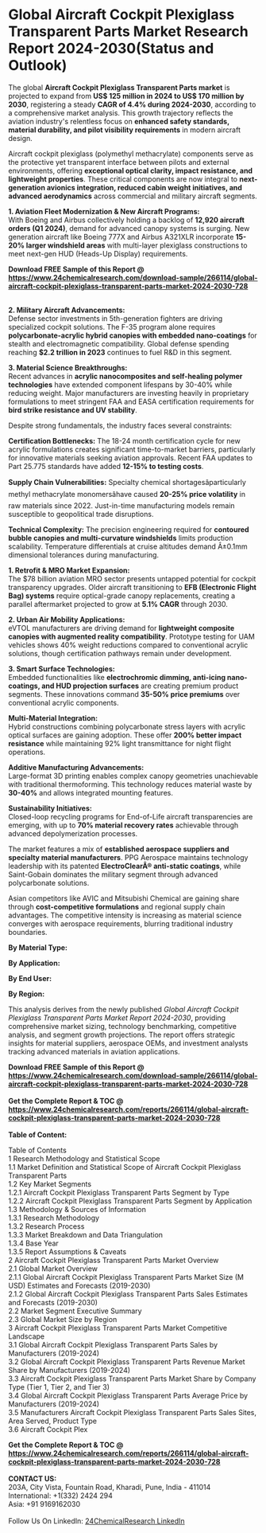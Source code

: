 <h1>Global Aircraft Cockpit Plexiglass Transparent Parts Market Research Report 2024-2030(Status and Outlook)</h1><p>The global <strong>Aircraft Cockpit Plexiglass Transparent Parts market</strong> is projected to expand from <strong>US$ 125 million in 2024 to US$ 170 million by 2030</strong>, registering a steady <strong>CAGR of 4.4% during 2024-2030</strong>, according to a comprehensive market analysis. This growth trajectory reflects the aviation industry's relentless focus on <strong>enhanced safety standards, material durability, and pilot visibility requirements</strong> in modern aircraft design.</p><p>Aircraft cockpit plexiglass (polymethyl methacrylate) components serve as the protective yet transparent interface between pilots and external environments, offering <strong>exceptional optical clarity, impact resistance, and lightweight properties</strong>. These critical components are now integral to <strong>next-generation avionics integration, reduced cabin weight initiatives, and advanced aerodynamics</strong> across commercial and military aircraft segments.</p><p><strong>1. Aviation Fleet Modernization &amp; New Aircraft Programs:</strong><br>
With Boeing and Airbus collectively holding a backlog of <strong>12,920 aircraft orders (Q1 2024)</strong>, demand for advanced canopy systems is surging. New generation aircraft like Boeing 777X and Airbus A321XLR incorporate <strong>15-20% larger windshield areas</strong> with multi-layer plexiglass constructions to meet next-gen HUD (Heads-Up Display) requirements.</p><div><b>Download FREE Sample of this Report @ 
            <a href="https://www.24chemicalresearch.com/download-sample/266114/global-aircraft-cockpit-plexiglass-transparent-parts-market-2024-2030-728">
            https://www.24chemicalresearch.com/download-sample/266114/global-aircraft-cockpit-plexiglass-transparent-parts-market-2024-2030-728</a></b></div><br><p><strong>2. Military Aircraft Advancements:</strong><br>
Defense sector investments in 5th-generation fighters are driving specialized cockpit solutions. The F-35 program alone requires <strong>polycarbonate-acrylic hybrid canopies with embedded nano-coatings</strong> for stealth and electromagnetic compatibility. Global defense spending reaching <strong>$2.2 trillion in 2023</strong> continues to fuel R&amp;D in this segment.</p><p><strong>3. Material Science Breakthroughs:</strong><br>
Recent advances in <strong>acrylic nanocomposites and self-healing polymer technologies</strong> have extended component lifespans by 30-40% while reducing weight. Major manufacturers are investing heavily in proprietary formulations to meet stringent FAA and EASA certification requirements for <strong>bird strike resistance and UV stability</strong>.</p><p>Despite strong fundamentals, the industry faces several constraints:</p><p><strong>Certification Bottlenecks:</strong> The 18-24 month certification cycle for new acrylic formulations creates significant time-to-market barriers, particularly for innovative materials seeking aviation approvals. Recent FAA updates to Part 25.775 standards have added <strong>12-15% to testing costs</strong>.</p><p><strong>Supply Chain Vulnerabilities:</strong> Specialty chemical shortagesâparticularly methyl methacrylate monomersâhave caused <strong>20-25% price volatility</strong> in raw materials since 2022. Just-in-time manufacturing models remain susceptible to geopolitical trade disruptions.</p><p><strong>Technical Complexity:</strong> The precision engineering required for <strong>contoured bubble canopies and multi-curvature windshields</strong> limits production scalability. Temperature differentials at cruise altitudes demand Â±0.1mm dimensional tolerances during manufacturing.</p><p><strong>1. Retrofit &amp; MRO Market Expansion:</strong><br>
The $78 billion aviation MRO sector presents untapped potential for cockpit transparency upgrades. Older aircraft transitioning to <strong>EFB (Electronic Flight Bag) systems</strong> require optical-grade canopy replacements, creating a parallel aftermarket projected to grow at <strong>5.1% CAGR</strong> through 2030.</p><p><strong>2. Urban Air Mobility Applications:</strong><br>
eVTOL manufacturers are driving demand for <strong>lightweight composite canopies with augmented reality compatibility</strong>. Prototype testing for UAM vehicles shows 40% weight reductions compared to conventional acrylic solutions, though certification pathways remain under development.</p><p><strong>3. Smart Surface Technologies:</strong><br>
Embedded functionalities like <strong>electrochromic dimming, anti-icing nano-coatings, and HUD projection surfaces</strong> are creating premium product segments. These innovations command <strong>35-50% price premiums</strong> over conventional acrylic components.</p><p><strong>Multi-Material Integration:</strong><br>
	Hybrid constructions combining polycarbonate stress layers with acrylic optical surfaces are gaining adoption. These offer <strong>200% better impact resistance</strong> while maintaining 92% light transmittance for night flight operations.</p><p><strong>Additive Manufacturing Advancements:</strong><br>
	Large-format 3D printing enables complex canopy geometries unachievable with traditional thermoforming. This technology reduces material waste by <strong>30-40%</strong> and allows integrated mounting features.</p><p><strong>Sustainability Initiatives:</strong><br>
	Closed-loop recycling programs for End-of-Life aircraft transparencies are emerging, with up to <strong>70% material recovery rates</strong> achievable through advanced depolymerization processes.</p><p>The market features a mix of <strong>established aerospace suppliers and specialty material manufacturers</strong>. PPG Aerospace maintains technology leadership with its patented <strong>ElectroClearÂ® anti-static coatings</strong>, while Saint-Gobain dominates the military segment through advanced polycarbonate solutions.</p><p>Asian competitors like AVIC and Mitsubishi Chemical are gaining share through <strong>cost-competitive formulations</strong> and regional supply chain advantages. The competitive intensity is increasing as material science converges with aerospace requirements, blurring traditional industry boundaries.</p><p><strong>By Material Type:</strong></p><p><strong>By Application:</strong></p><p><strong>By End User:</strong></p><p><strong>By Region:</strong></p><p>This analysis derives from the newly published <em>Global Aircraft Cockpit Plexiglass Transparent Parts Market Report 2024-2030</em>, providing comprehensive market sizing, technology benchmarking, competitive analysis, and segment growth projections. The report offers strategic insights for material suppliers, aerospace OEMs, and investment analysts tracking advanced materials in aviation applications.</p><div><b>Download FREE Sample of this Report @ 
            <a href="https://www.24chemicalresearch.com/download-sample/266114/global-aircraft-cockpit-plexiglass-transparent-parts-market-2024-2030-728">
            https://www.24chemicalresearch.com/download-sample/266114/global-aircraft-cockpit-plexiglass-transparent-parts-market-2024-2030-728</a></b></div><br><div><b>Get the Complete Report & TOC @ 
            <a href="https://www.24chemicalresearch.com/reports/266114/global-aircraft-cockpit-plexiglass-transparent-parts-market-2024-2030-728">
            https://www.24chemicalresearch.com/reports/266114/global-aircraft-cockpit-plexiglass-transparent-parts-market-2024-2030-728</a></b></div><br>
            <b>Table of Content:</b><p>Table of Contents<br />
1 Research Methodology and Statistical Scope<br />
1.1 Market Definition and Statistical Scope of Aircraft Cockpit Plexiglass Transparent Parts<br />
1.2 Key Market Segments<br />
1.2.1 Aircraft Cockpit Plexiglass Transparent Parts Segment by Type<br />
1.2.2 Aircraft Cockpit Plexiglass Transparent Parts Segment by Application<br />
1.3 Methodology & Sources of Information<br />
1.3.1 Research Methodology<br />
1.3.2 Research Process<br />
1.3.3 Market Breakdown and Data Triangulation<br />
1.3.4 Base Year<br />
1.3.5 Report Assumptions & Caveats<br />
2 Aircraft Cockpit Plexiglass Transparent Parts Market Overview<br />
2.1 Global Market Overview<br />
2.1.1 Global Aircraft Cockpit Plexiglass Transparent Parts Market Size (M USD) Estimates and Forecasts (2019-2030)<br />
2.1.2 Global Aircraft Cockpit Plexiglass Transparent Parts Sales Estimates and Forecasts (2019-2030)<br />
2.2 Market Segment Executive Summary<br />
2.3 Global Market Size by Region<br />
3 Aircraft Cockpit Plexiglass Transparent Parts Market Competitive Landscape<br />
3.1 Global Aircraft Cockpit Plexiglass Transparent Parts Sales by Manufacturers (2019-2024)<br />
3.2 Global Aircraft Cockpit Plexiglass Transparent Parts Revenue Market Share by Manufacturers (2019-2024)<br />
3.3 Aircraft Cockpit Plexiglass Transparent Parts Market Share by Company Type (Tier 1, Tier 2, and Tier 3)<br />
3.4 Global Aircraft Cockpit Plexiglass Transparent Parts Average Price by Manufacturers (2019-2024)<br />
3.5 Manufacturers Aircraft Cockpit Plexiglass Transparent Parts Sales Sites, Area Served, Product Type<br />
3.6 Aircraft Cockpit Plex</p><div><b>Get the Complete Report & TOC @ 
            <a href="https://www.24chemicalresearch.com/reports/266114/global-aircraft-cockpit-plexiglass-transparent-parts-market-2024-2030-728">
            https://www.24chemicalresearch.com/reports/266114/global-aircraft-cockpit-plexiglass-transparent-parts-market-2024-2030-728</a></b></div><br><b>CONTACT US:</b><br>
            203A, City Vista, Fountain Road, Kharadi, Pune, India - 411014<br>
            International: +1(332) 2424 294<br>
            Asia: +91 9169162030 <br><br>
            Follow Us On LinkedIn: <a href="https://www.linkedin.com/company/24chemicalresearch/">24ChemicalResearch LinkedIn</a>